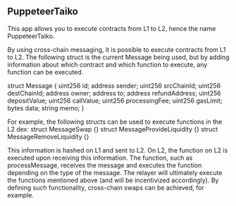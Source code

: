 
## PuppeteerTaiko

This app allows you to execute contracts from L1 to L2, hence the name PuppeteerTaiko.

By using cross-chain messaging, it is possible to execute contracts from L1 to L2. The following struct is the current Message being used, but by adding information about which contract and which function to execute, any function can be executed.

struct Message {
    uint256 id;
    address sender;
    uint256 srcChainId;
    uint256 destChainId;
    address owner;
    address to;
    address refundAddress;
    uint256 depositValue;
    uint256 callValue;
    uint256 processingFee;
    uint256 gasLimit;
    bytes data;
    string memo;
}

For example, the following structs can be used to execute functions in the L2 dex:
struct MessageSwap {}
struct MessageProvideLiquidity {}
struct MessageRemoveLiquidity {}

This information is hashed on L1 and sent to L2. On L2, the function on L2 is executed upon receiving this information. The function, such as processMessage, receives the message and executes the function depending on the type of the message. The relayer will ultimately execute the functions mentioned above (and will be incentivized accordingly). By defining such functionality, cross-chain swaps can be achieved, for example.